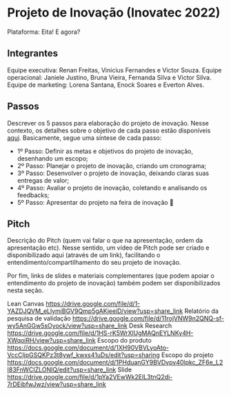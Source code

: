 # Projeto de Inovação (Inovatec 2022)

Plataforma: Eita! E agora?

## Integrantes 

Equipe executiva: Renan Freitas, Vinicius Fernandes e Victor Souza.
Equipe operacional: Janiele Justino, Bruna Vieira, Fernanda Silva e Victor Silva.
Equipe de marketing: Lorena Santana, Enock Soares e Everton Alves.
## Passos

Descrever os 5 passos para elaboração do projeto de inovação. Nesse contexto, os detalhes sobre o objetivo de cada passo estão disponíveis [aqui](https://academiapme-my.sharepoint.com/:w:/g/personal/marjory_dio_me/Efb7IK14WzJNhnx7wmDwh9gBydAUvsgfLgGvpanquISsZg). Basicamente, segue uma síntese de cada passo:
- 1º Passo: Definir as metas e objetivos do projeto de inovação, desenhando um escopo; 
- 2º Passo: Planejar o projeto de inovação, criando um cronograma; 
- 3º Passo: Desenvolver o projeto de inovação, deixando claras suas entregas de valor; 
- 4º Passo: Avaliar o projeto de inovação, coletando e analisando os feedbacks;
- 5º Passo: Apresentar do projeto na feira de inovação 🚀

## Pitch

Descrição do Pitch (quem vai falar o que na apresentação, ordem da apresentação etc). Nesse sentido, um vídeo de Pitch pode ser criado e disponibilizado aqui (através de um link), facilitando o entendimento/compartilhamento do seu projeto de inovação. 

Por fim, links de slides e materiais complementares (que podem apoiar o entendimento do projeto de inovação) também podem ser disponibilizados nesta seção.

Lean Canvas
https://drive.google.com/file/d/1-YAZDJQVM_eLlymiBGV9Qmp5gAKjeeiD/view?usp=share_link
Relatório da pesquisa de validação
https://drive.google.com/file/d/11rojVNW9n2QNQ-sf-wy5AnGGw5sOyock/view?usp=share_link
Desk Research
https://drive.google.com/file/d/1HS-rK5WrXlUgMAQnEYLNKy4H-XWqoiRH/view?usp=share_link
Escopo do produto
https://docs.google.com/document/d/1XH90VBVLyoAto-VccCljpGSQKPz3t8ywf_kwxs41uDs/edit?usp=sharing
Escopo do projeto
https://docs.google.com/document/d/1PHduanGY9BVDvpv40lpkc_ZF6e_L2I83FnWCIZLONlQ/edit?usp=share_link
Slide
https://drive.google.com/file/d/1pYa2VEwWk2EIL3tnQ2di-7rDEibfwJwz/view?usp=share_link
